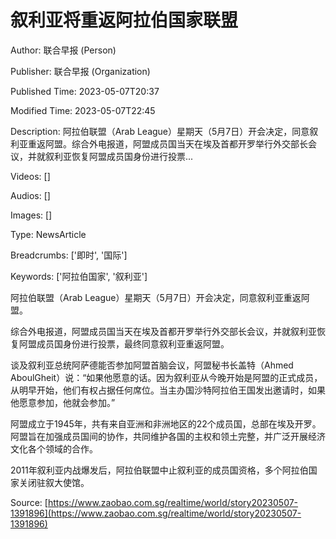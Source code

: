 # 叙利亚将重返阿拉伯国家联盟

Author: 联合早报 (Person)

Publisher: 联合早报 (Organization)

Published Time: 2023-05-07T20:37

Modified Time: 2023-05-07T22:45

Description: 阿拉伯联盟（Arab League）星期天（5月7日）开会决定，同意叙利亚重返阿盟。综合外电报道，阿盟成员国当天在埃及首都开罗举行外交部长会议，并就叙利亚恢复阿盟成员国身份进行投票...

Videos: []

Audios: []

Images: []

Type: NewsArticle

Breadcrumbs: ['即时', '国际']

Keywords: ['阿拉伯国家', '叙利亚']

<!--METADATA-->

阿拉伯联盟（Arab League）星期天（5月7日）开会决定，同意叙利亚重返阿盟。

综合外电报道，阿盟成员国当天在埃及首都开罗举行外交部长会议，并就叙利亚恢复阿盟成员国身份进行投票，最终同意叙利亚重返阿盟。

谈及叙利亚总统阿萨德能否参加阿盟首脑会议，阿盟秘书长盖特（Ahmed AboulGheit）说：“如果他愿意的话。因为叙利亚从今晚开始是阿盟的正式成员，从明早开始，他们有权占据任何席位。当主办国沙特阿拉伯王国发出邀请时，如果他愿意参加，他就会参加。”

阿盟成立于1945年，共有来自亚洲和非洲地区的22个成员国，总部在埃及开罗。阿盟旨在加强成员国间的协作，共同维护各国的主权和领土完整，并广泛开展经济文化各个领域的合作。

2011年叙利亚内战爆发后，阿拉伯联盟中止叙利亚的成员国资格，多个阿拉伯国家关闭驻叙大使馆。

Source: [https://www.zaobao.com.sg/realtime/world/story20230507-1391896](https://www.zaobao.com.sg/realtime/world/story20230507-1391896)